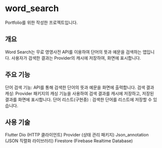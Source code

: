 # word_search
Portfolio를 위한 작성한 프로젝트입니다.

## 개요
Word Search는 무료 영영사전 API를 이용하여 단어의 뜻과 예문을 검색하는 앱입니다.
사용자가 검색한 결과는 Provider의 캐시에 저장하여, 화면에 표시합니다.

## 주요 기능
단어 검색 기능: API를 통해 검색한 단어의 뜻과 예문을 화면에 출력합니다.
검색 결과 캐싱: Provider 패키지의 캐싱 기능을 사용하여 검색 결과를 캐시에 저장하고, 저장된 결과를 화면에 표시합니다.
단어 리스트(구현중) : 검색한 단어를 리스트에 저장할 수 있습니다.

## 사용 기술
Flutter
Dio (HTTP 클라이언트)
Provider (상태 관리 패키지)
Json_annotation (JSON 직렬화 라이브러리)
Firestore (Firebase Realtime Database)